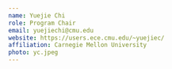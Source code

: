 ```yaml
---
name: Yuejie Chi
role: Program Chair
email: yuejiechi@cmu.edu
website: https://users.ece.cmu.edu/~yuejiec/
affiliation: Carnegie Mellon University
photo: yc.jpeg
---
```

